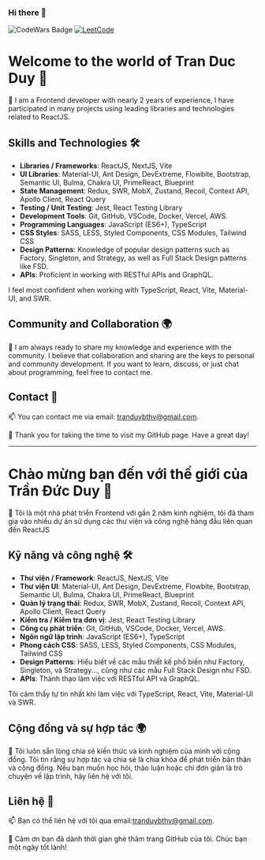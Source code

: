 ### Hi there 👋   
![CodeWars Badge](https://www.codewars.com/users/mrdivs/badges/large?theme=light)
[![LeetCode](https://img.shields.io/badge/dynamic/json?style=for-the-badge&labelColor=black&color=%23ffa116&label=Solved&query=solved&url=https%3A%2F%2Fleetcode-badge.vercel.app%2Fapi%2Fusers%2Fmrdivs&logo=leetcode&logoColor=yellow)](https://leetcode.com/mrdivs/)
<!--
**Tran-Duc-Duy/Tran-Duc-Duy** is a ✨ _special_ ✨ repository because its `README.md` (this file) appears on your GitHub profile.

Here are some ideas to get you started:

- 🔭 I’m currently working on ...
- 🌱 I’m currently learning ...
- 👯 I’m looking to collaborate on ...
- 🤔 I’m looking for help with ...
- 💬 Ask me about ...
- 📫 How to reach me: ...
- 😄 Pronouns: ...
- ⚡ Fun fact: ...
-->
# Welcome to the world of Tran Duc Duy 👋

🔭 I am a Frontend developer with nearly 2 years of experience, I have participated in many projects using leading libraries and technologies related to ReactJS.

## Skills and Technologies 🛠️

- **Libraries / Frameworks**: ReactJS, NextJS, Vite
- **UI Libraries**: Material-UI, Ant Design, DevExtreme, Flowbite, Bootstrap, Semantic UI, Bulma, Chakra UI, PrimeReact, Blueprint
- **State Management**: Redux, SWR, MobX, Zustand, Recoil, Context API, Apollo Client, React Query
- **Testing / Unit Testing**: Jest, React Testing Library
- **Development Tools**: Git, GitHub, VSCode, Docker, Vercel, AWS.
- **Programming Languages**: JavaScript (ES6+), TypeScript
- **CSS Styles**: SASS, LESS, Styled Components, CSS Modules, Tailwind CSS
- **Design Patterns**: Knowledge of popular design patterns such as Factory, Singleton, and Strategy, as well as Full Stack Design patterns like FSD.
- **APIs**: Proficient in working with RESTful APIs and GraphQL.

I feel most confident when working with TypeScript, React, Vite, Material-UI, and SWR.

## Community and Collaboration 🌍

💬 I am always ready to share my knowledge and experience with the community. I believe that collaboration and sharing are the keys to personal and community development. If you want to learn, discuss, or just chat about programming, feel free to contact me.

## Contact 💌

📫 You can contact me via email: tranduybthv@gmail.com.

🌟 Thank you for taking the time to visit my GitHub page. Have a great day!

---

# Chào mừng bạn đến với thế giới của Trần Đức Duy 👋

🔭 Tôi là một nhà phát triển Frontend với gần 2 năm kinh nghiệm, tôi đã tham gia vào nhiều dự án sử dụng các thư viện và công nghệ hàng đầu liên quan đến ReactJS

## Kỹ năng và công nghệ 🛠️

- **Thư viện / Framework**: ReactJS, NextJS, Vite
- **Thư viện UI**: Material-UI, Ant Design, DevExtreme, Flowbite, Bootstrap, Semantic UI, Bulma, Chakra UI, PrimeReact, Blueprint
- **Quản lý trạng thái**: Redux, SWR, MobX, Zustand, Recoil, Context API, Apollo Client, React Query
- **Kiểm tra / Kiểm tra đơn vị**: Jest, React Testing Library
- **Công cụ phát triển**: Git, GitHub, VSCode, Docker, Vercel, AWS.
- **Ngôn ngữ lập trình**: JavaScript (ES6+), TypeScript
- **Phong cách CSS**: SASS, LESS, Styled Components, CSS Modules, Tailwind CSS
- **Design Patterns**: Hiểu biết về các mẫu thiết kế phổ biến như Factory, Singleton, và Strategy..., cũng như các mẫu Full Stack Design như FSD.
- **APIs**: Thành thạo làm việc với RESTful API và GraphQL.

Tôi cảm thấy tự tin nhất khi làm việc với TypeScript, React, Vite, Material-UI và SWR.

## Cộng đồng và sự hợp tác 🌍

💬 Tôi luôn sẵn lòng chia sẻ kiến thức và kinh nghiệm của mình với cộng đồng. Tôi tin rằng sự hợp tác và chia sẻ là chìa khóa để phát triển bản thân và cộng đồng. Nếu bạn muốn học hỏi, thảo luận hoặc chỉ đơn giản là trò chuyện về lập trình, hãy liên hệ với tôi.

## Liên hệ 💌

📫 Bạn có thể liên hệ với tôi qua email:tranduybthv@gmail.com.

🌟 Cảm ơn bạn đã dành thời gian ghé thăm trang GitHub của tôi. Chúc bạn một ngày tốt lành!
